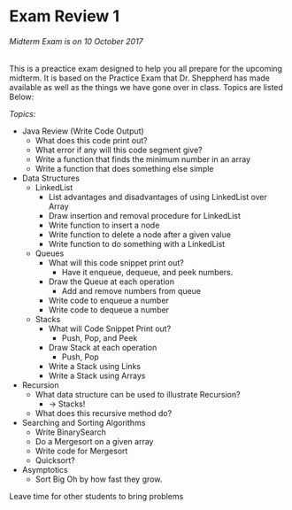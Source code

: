 # Exam Review 1
###### Midterm Exam is on 10 October 2017

This is a preactice exam designed to help you all prepare for the upcoming midterm. It is based on the Practice Exam that Dr. Sheppherd has made available as well as the things we have gone over in class. Topics are listed Below:

*Topics:*
* Java Review (Write Code Output)
  * What does this code print out?
  * What error if any will this code segment give?
  * Write a function that finds the minimum number in an array
  * Write a function that does something else simple
* Data Structures
  * LinkedList
    * List advantages and disadvantages of using LinkedList over Array
    * Draw insertion and removal procedure for LinkedList
    * Write function to insert a node
    * Write function to delete a node after a given value
    * Write function to do something with a LinkedList
  * Queues
    * What will this code snippet print out?
      * Have it enqueue, dequeue, and peek numbers.
    * Draw the Queue at each operation
      * Add and remove numbers from queue
    * Write code to enqueue a number
    * Write code to dequeue a number
  * Stacks
    * What will Code Snippet Print out?
      * Push, Pop, and Peek
    * Draw Stack at each operation
      * Push, Pop
    * Write a Stack using Links
    * Write a Stack using Arrays
* Recursion
  * What data structure can be used to illustrate Recursion?
    * -> Stacks!
  * What does this recursive method do?
* Searching and Sorting Algorithms
  * Write BinarySearch
  * Do a Mergesort on a given array
  * Write code for Mergesort
  * Quicksort?
* Asymptotics
  * Sort Big Oh by how fast they grow.
          
Leave time for other students to bring problems
